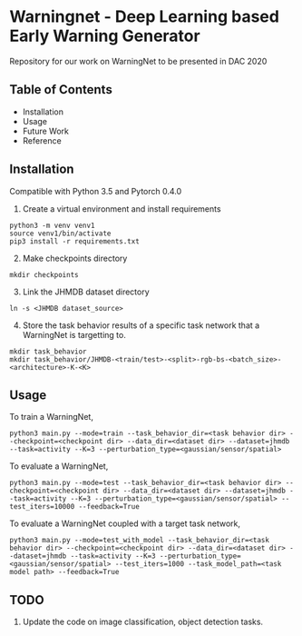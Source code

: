 # Warningnet - Deep Learning based Early Warning Generator
Repository for our work on WarningNet to be presented in DAC 2020

## Table of Contents
- Installation
- Usage
- Future Work
- Reference

## Installation
Compatible with Python 3.5 and Pytorch 0.4.0
1. Create a virtual environment and install requirements
```
python3 -m venv venv1
source venv1/bin/activate
pip3 install -r requirements.txt
```
2. Make checkpoints directory
```
mkdir checkpoints
```
3. Link the JHMDB dataset directory
```
ln -s <JHMDB dataset_source>
```
4. Store the task behavior results of a specific task network that a WarningNet is targetting to. 
```
mkdir task_behavior
mkdir task_behavior/JHMDB-<train/test>-<split>-rgb-bs-<batch_size>-<architecture>-K-<K>
```

## Usage
To train a WarningNet,
```
python3 main.py --mode=train --task_behavior_dir=<task behavior dir> --checkpoint=<checkpoint dir> --data_dir=<dataset dir> --dataset=jhmdb --task=activity --K=3 --perturbation_type=<gaussian/sensor/spatial>
```
To evaluate a WarningNet,
```
python3 main.py --mode=test --task_behavior_dir=<task behavior dir> --checkpoint=<checkpoint dir> --data_dir=<dataset dir> --dataset=jhmdb --task=activity --K=3 --perturbation_type=<gaussian/sensor/spatial> --test_iters=10000 --feedback=True
```
To evaluate a WarningNet coupled with a target task network,
```
python3 main.py --mode=test_with_model --task_behavior_dir=<task behavior dir> --checkpoint=<checkpoint dir> --data_dir=<dataset dir> --dataset=jhmdb --task=activity --K=3 --perturbation_type=<gaussian/sensor/spatial> --test_iters=1000 --task_model_path=<task model path> --feedback=True
```

## TODO
1. Update the code on image classification, object detection tasks.
